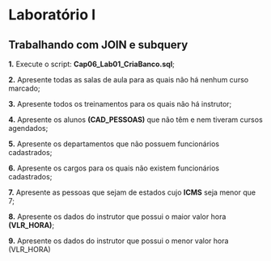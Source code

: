 # Laboratório I
## Trabalhando com JOIN e subquery

**1.** Execute o script: **Cap06_Lab01_CriaBanco.sql**;

**2.** Apresente todas as salas de aula para as quais não há nenhum curso marcado;

**3.** Apresente todos os treinamentos para os quais não há instrutor;

**4.** Apresente os alunos **(CAD_PESSOAS)** que não têm e nem tiveram cursos agendados;

**5.** Apresente os departamentos que não possuem funcionários cadastrados;

**6.** Apresente os cargos para os quais não existem funcionários cadastrados;

**7.** Apresente as pessoas que sejam de estados cujo **ICMS** seja menor que 7;

**8.** Apresente os dados do instrutor que possui o maior valor hora **(VLR_HORA)**;

**9.** Apresente os dados do instrutor que possui o menor valor hora (VLR_HORA)


